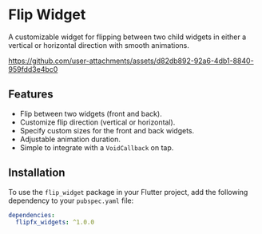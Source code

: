 # Flip Widget

A customizable widget for flipping between two child widgets in either a vertical or horizontal direction with smooth animations. 


https://github.com/user-attachments/assets/d82db892-92a6-4db1-8840-959fdd3e4bc0



## Features

- Flip between two widgets (front and back).
- Customize flip direction (vertical or horizontal).
- Specify custom sizes for the front and back widgets.
- Adjustable animation duration.
- Simple to integrate with a `VoidCallback` on tap.

## Installation

To use the `flip_widget` package in your Flutter project, add the following dependency to your `pubspec.yaml` file:

```yaml
dependencies:
  flipfx_widgets: ^1.0.0 
